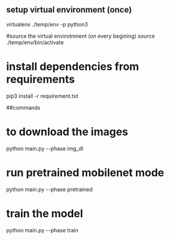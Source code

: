 ## setup virtual environment (once)
virtualenv ./temp/env -p python3

#source the virtual envirotnment (on every begining)
source ./temp/env/bin/activate

# install dependencies from requirements
pip3 install -r requirement.txt


##commands

# to download the images
python main.py --phase img_dl

# run pretrained mobilenet mode
python main.py --phase pretrained

# train the model
python main.py --phase train
